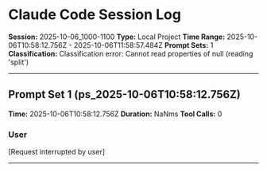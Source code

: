 # Claude Code Session Log

**Session:** 2025-10-06_1000-1100
**Type:** Local Project
**Time Range:** 2025-10-06T10:58:12.756Z - 2025-10-06T11:58:57.484Z
**Prompt Sets:** 1
**Classification:** Classification error: Cannot read properties of null (reading 'split')

---

<a name="ps_2025-10-06T10:58:12.756Z"></a>
## Prompt Set 1 (ps_2025-10-06T10:58:12.756Z)

**Time:** 2025-10-06T10:58:12.756Z
**Duration:** NaNms
**Tool Calls:** 0

### User

[Request interrupted by user]

---


